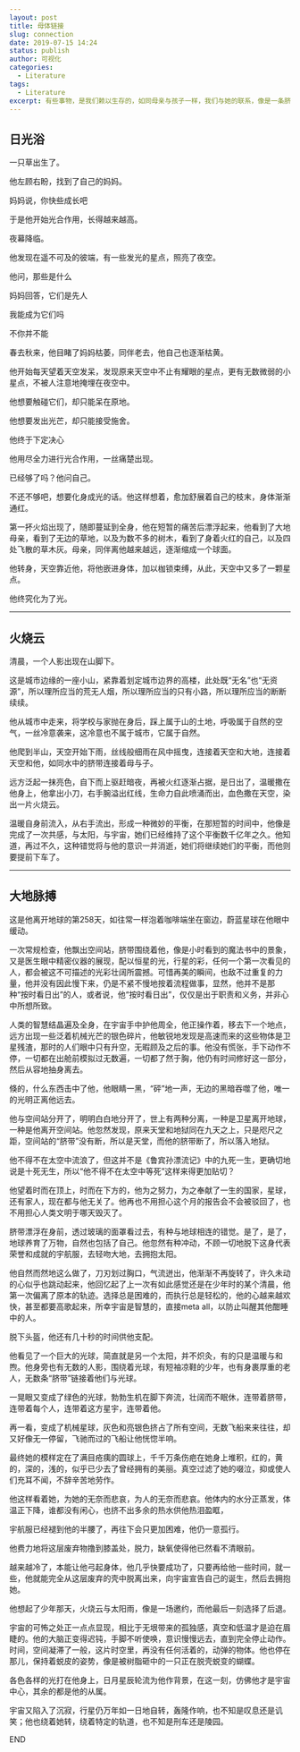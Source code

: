 ```yaml
---
layout: post
title: 母体链接
slug: connection
date: 2019-07-15 14:24
status: publish
author: 可视化
categories: 
  - Literature
tags:
  - Literature
excerpt: 有些事物，是我们赖以生存的，如同母亲与孩子一样，我们与她的联系，像是一条脐带。
---
```



## 日光浴
一只草出生了。

他左顾右盼，找到了自己的妈妈。

妈妈说，你快些成长吧

于是他开始光合作用，长得越来越高。

夜幕降临。

他发现在遥不可及的彼端，有一些发光的星点，照亮了夜空。

他问，那些是什么

妈妈回答，它们是先人

我能成为它们吗

不你并不能

春去秋来，他目睹了妈妈枯萎，同伴老去，他自己也逐渐枯黄。

他开始每天望着天空发呆，发现原来天空中不止有耀眼的星点，更有无数微弱的小星点，不被人注意地掩埋在夜空中。

他想要触碰它们，却只能呆在原地。

他想要发出光芒，却只能接受施舍。

他终于下定决心

他用尽全力进行光合作用，一丝痛楚出现。

已经够了吗？他问自己。

不还不够吧，想要化身成光的话。他这样想着，愈加舒展着自己的枝末，身体渐渐通红。

第一抔火焰出现了，随即蔓延到全身，他在短暂的痛苦后漂浮起来，他看到了大地母亲，看到了无边的草地，以及为数不多的树木，看到了身着火红的自己，以及四处飞散的草木灰。母亲，同伴离他越来越远，逐渐缩成一个球面。

他转身，天空靠近他，将他嵌进身体，加以枷锁束缚，从此，天空中又多了一颗星点。

他终究化为了光。

---

## 火烧云
清晨，一个人影出现在山脚下。

这是城市边缘的一座小山，紧靠着划定城市边界的高楼，此处既“无名”也“无资源”，所以理所应当的荒无人烟，所以理所应当的只有小路，所以理所应当的断断续续。

他从城市中走来，将学校与家抛在身后，踩上属于山的土地，呼吸属于自然的空气，一丝冷意袭来，这冷意也不属于城市，它属于自然。

他爬到半山，天空开始下雨，丝线般细雨在风中摇曳，连接着天空和大地，连接着天空和他，如同水中的脐带连接着母与子。

远方泛起一抹亮色，自下而上驱赶暗夜，再被火红逐渐占据，是日出了，温暖撒在他身上，他拿出小刀，右手腕溢出红线，生命力自此喷涌而出，血色撒在天空，染出一片火烧云。

温暖自身前流入，从右手流出，形成一种微妙的平衡，在那短暂的时间中，他像是完成了一次共感，与太阳，与宇宙，她们已经维持了这个平衡数千亿年之久。他知道，再过不久，这种错觉将与他的意识一并消逝，她们将继续她们的平衡，而他则要提前下车了。

---

## 大地脉搏
这是他离开地球的第258天，如往常一样泡着咖啡端坐在窗边，蔚蓝星球在他眼中缓动。

一次常规检查，他飘出空间站，脐带围绕着他，像是小时看到的魔法书中的景象，又是医生眼中精密仪器的展现，配以恒星的光，行星的彩，任何一个第一次看见的人，都会被这不可描述的光彩壮阔所震撼。可惜再美的瞬间，也敌不过重复的力量，他并没有因此慢下来，仍是不紧不慢地按着流程做事，显然，他并不是那种“按时看日出”的人，或者说，他“按时看日出”，仅仅是出于职责和义务，并非心中所想所致。

人类的智慧结晶遍及全身，在宇宙手中护他周全，他正操作着，移去下一个地点，远方出现一些泛着机械光芒的银色碎片，他敏锐地发现是高速而来的这些物体是卫星残渣，那时的人们眼中只有升空，无暇顾及之后的事。他没有慌张，手下动作不停，一切都在出舱前模拟过无数遍，一切都了然于胸，他仍有时间修好这一部分，然后从容地抽身离去。

倏的，什么东西击中了他，他眼睛一黑，“砰”地一声，无边的黑暗吞噬了他，唯一的光明正离他远去。

他与空间站分开了，明明白白地分开了，世上有两种分离，一种是卫星离开地球，一种是他离开空间站。他忽然发现，原来天堂和地狱同在九天之上，只是咫尺之距，空间站的“脐带”没有断，所以是天堂，而他的脐带断了，所以落入地狱。

他不得不在太空中流浪了，但这并不是《鲁宾孙漂流记》中的九死一生，更确切地说是十死无生，所以“他不得不在太空中等死”这样来得更加贴切？

他望着时而在顶上，时而在下方的，他为之努力，为之奉献了一生的国家，星球，还有家人，现在都与他无关了。他再也不用担心这个月的报告会不会被驳回了，也不用担心人类文明于哪天毁灭了。

脐带漂浮在身前，透过玻璃的面罩看过去，有种与地球相连的错觉。是了，是了，地球养育了万物，自然也包括了自己。他忽然有种冲动，不顾一切地脱下这身代表荣誉和成就的宇航服，去轻吻大地，去拥抱太阳。

他自然而然地这么做了，刀刃划过胸口，气流迸出，他渐渐不再旋转了，许久未动的心似乎也跳动起来，他回忆起了上一次有如此感觉还是在少年时的某个清晨，他第一次偏离了原本的轨迹。选择总是困难的，而执行总是轻松的，他的心越来越欢快，甚至都要高歌起来，所幸宇宙是智慧的，直接meta all，以防止叫醒其他酣睡中的人。

脱下头盔，他还有几十秒的时间供他支配。

他看见了一个巨大的光球，简直就是另一个太阳，并不炽灸，有的只是温暖与和煦。他身旁也有无数的人影，围绕着光球，有短袖凉鞋的少年，也有身裹厚重的老人，无数条“脐带”链接着他们与光球。

一晃眼又变成了绿色的光球，勃勃生机在脚下奔流，壮阔而不眠休，连带着脐带，连带着每个人，连带着这方星宇，连带着他。

再一看，变成了机械星球，灰色和亮银色挤占了所有空间，无数飞船来来往往，却又好像无一停留，飞驰而过的飞船让他恍惚半响。

最终她的模样定在了满目疮痍的圆球上，千千万条伤疤在她身上堆积，红的，黄的，深的，浅的，似乎已少去了曾经拥有的美丽。真空过滤了她的啜泣，抑或使人们充耳不闻，不辞辛苦地劳作。

他这样看着她，为她的无奈而悲哀，为人的无奈而悲哀。他体内的水分正蒸发，体温正下降，谁都没有闲心，也挤不出多余的热水供他热泪盈眶，

宇航服已经褪到他的半腰了，再往下会只更加困难，他仍一意孤行。

他费力地将这层废弃物撸到膝盖处，脱力，缺氧使得他已然看不清眼前。

越来越冷了，本能让他弓起身体，他几乎快要成功了，只要再给他一些时间，就一些，他就能完全从这层废弃的壳中脱离出来，向宇宙宣告自己的诞生，然后去拥抱她。

他想起了少年那天，火烧云与太阳雨，像是一场邀约，而他最后一刻选择了后退。

宇宙的可怖之处正一点点显现，相比于无垠带来的孤独感，真空和低温才是迫在眉睫的。他的大脑正变得迟钝，手脚不听使唤，意识慢慢远去，直到完全停止动作。时间，空间凝滞了一般，这片时空里，再没有任何活着的，动弹的物体。他也停在那儿，保持着蜕皮的姿势，像是被树脂砸中的一只正在脱壳蜕变的蝴蝶。

各色各样的光打在他身上，日月星辰轮流为他作背景，在这一刻，仿佛他才是宇宙中心，其余的都是他的从属。

宇宙又陷入了沉寂，行星仍万年如一日地自转，轰隆作响，也不知是叹息还是讥笑；他也绕着她转，绕着特定的轨道，也不知是刑车还是陵园。


END
